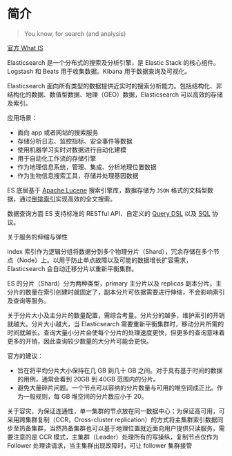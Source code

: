 # 简介

> You know, for search (and analysis)

[官方 What IS](https://www.elastic.co/cn/what-is/elasticsearch)

Elasticsearch 是一个分布式的搜索及分析引擎，是 Elastic Stack 的核心组件。 Logstash 和 Beats 用于收集数据。Kibana 用于数据查询及可视化。

Elasticsearch 面向所有类型的数据提供近实时的搜索分析能力。包括结构化、非结构化的数据、数值型数据、地理（GEO）数据，Elasticsearch 可以高效的存储及索引。

应用场景：

- 面向 app 或者网站的搜索服务
- 存储分析日志、监控指标、安全事件等数据
- 使用机器学习实时对数据进行自动化建模
- 用于自动化工作流的存储引擎
- 作为地理信息系统，管理、集成、分析地理位置数据
- 作为生物信息搜索工具，存储并处理基因数据

ES 底层基于 [Apache Lucene](https://lucene.apache.org/) 搜索引擎库，数据存储为 `JSON` 格式的文档型数据，通过[倒排索引](https://zh.wikipedia.org/wiki/%E5%80%92%E6%8E%92%E7%B4%A2%E5%BC%95)实现高效的全文搜索。

数据查询方面 ES 支持标准的 RESTful API、自定义的 [Query DSL](https://www.elastic.co/guide/en/elasticsearch/reference/8.1/query-dsl.html) 以及 [SQL](https://www.elastic.co/guide/en/elasticsearch/reference/8.1/sql-overview.html) 协议。

关于服务的伸缩与弹性

index 索引作为逻辑分组将数据分到多个物理分片（Shard），冗余存储在多个节点（Node）上。以用于防止单点故障以及可能的数据增长扩容需求，Elasticsearch 会自动迁移分片以重新平衡集群。

ES 的分片（Shard）分为两种类型，primary 主分片以及 replicas 副本分片，主分片的数量在索引创建时就固定了，副本分片可依据需要进行伸缩，不会影响索引及查询等服务。

关于分片大小及主分片的数量配置，需综合考量。分片分的越多，维护索引的开销就越大。分片大小越大，当 Elasticsearch 需要重新平衡集群时，移动分片所需的时间就越长。查询大量小分片会使每个分片的处理速度更快，但更多的查询意味着更多的开销，因此查询较少数量的大分片可能会更快。

官方的建议：

- 旨在将平均分片大小保持在几 GB 到几十 GB 之间。对于具有基于时间的数据的用例，通常会看到 20GB 到 40GB 范围内的分片。
- 避免大量碎片问题。一个节点可以容纳的分片数量与可用的堆空间成正比。作为一般规则，每 GB 堆空间的分片数应小于 20。

关于容灾，为保证连通性，单一集群的节点放在同一数据中心；为保证高可用，可采用跨集群复制（CCR，Cross-cluster replication）的方式将主集群索引数据同步至热备集群，当然热备集群也可以基于地理位置就近面向用户提供只读服务，需要注意的是 CCR 模式，主集群（Leader）处理所有的写操纵，复制节点仅作为 Follower 处理读请求，当主集群出现故障时，可让 follower 集群接管